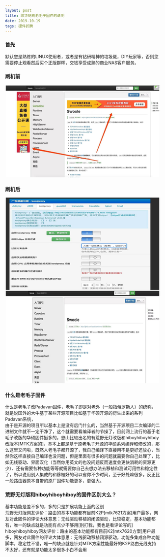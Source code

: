 ```yaml
---
layout: post
title: 歌华链刷老毛子固件的说明
date: 2019-10-19 
tags: 硬件折腾    
---
```


### 首先

默认您是熟练的LINUX使用者，或者是有钻研精神的垃圾佬，DIY玩家等，否则您需要停止观看然后买个正版群晖，交钱享受成熟的商业NAS客户服务。

### 刷机前
<div align="center">
	<img src="/images/posts/yingjian/shuajiqian.jpeg" height="300" width="500">  
</div> 

### 刷机后
<div align="center">
	<img src="/images/posts/yingjian/quguanggao.jpeg" height="300" width="500">  
</div> 

<div align="center">
	<img src="/images/posts/yingjian/shuajigou.jpeg" height="300" width="500">  
</div> 

### 什么是老毛子固件
什么是老毛子改Padavan固件，老毛子即是对老外（一般指俄罗斯人）的统称，就是说国外的大牛基于某些开源项目比如基于华硕开源的衍生出来的系列Padavan系统，<br>
由于是开源的项目所以基本上是没有后门什么的，当然基于开源项目二次编译的二进制文件就不一定干净了，这个就需要看编译者的节操了，目前网上流行的基于老毛子改版的华硕固件挺多的，恩山比较出名的有荒野无灯改版和hiboyhiboyhiboy改版本[MTK方案的]，基本上都是基于原老毛子开源的华硕系列编译和修改的，那么这里又问啦，既然人老毛子都开源了，我自己编译下直接用不是更好还放心，当然你这样直接自己编译也没问题，但是里面有很多的问题就需要你自己处理了，比如无线驱动、界面汉化（当然你用英文的也没问题反而速度会更快消耗的资源更少）、还有需要各种功能等等就需要你自己去想办法去移植和测试可用性和稳定性了，所以说用别人集成的和移植好的可以省你不少时间，至于好处嘛很多，反正比一般路由器原本自带的原厂固件功能更多，更强大。<br>

### 荒野无灯版和hiboyhiboyhiboy的固件区别大么？
基本功能是差不多的，多的只是扩展功能上面的区别<br>
荒野无灯版网友评价：路由的基本功能都有目前K2P[mtk7621方案]用户最多，网友对此固件的评论大体意思：无线驱动移植的闭源驱动，比较稳定，基本功能都有，唯一的缺点就是功能有点少不够用[别打我，我也是看评论写的]<br>
hiboyhiboyhiboy网友评价：路由的基本功能都有目前K2[mtk7620方案]用户最多，网友对此固件的评论大体意思：无线驱动移植闭源驱动，功能多集成各种功能脚本，稳定性不错，唯一的缺点就是针对MTK方案性能最好的K2P路由无线支持不太好，还有就是功能太多很多小白不会用<br>

